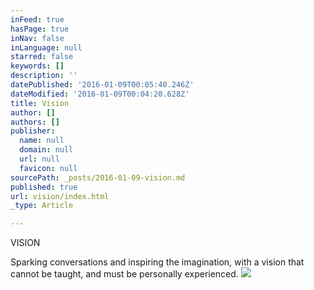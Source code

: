 ```yaml
---
inFeed: true
hasPage: true
inNav: false
inLanguage: null
starred: false
keywords: []
description: ''
datePublished: '2016-01-09T00:05:40.246Z'
dateModified: '2016-01-09T00:04:20.628Z'
title: Vision
author: []
authors: []
publisher:
  name: null
  domain: null
  url: null
  favicon: null
sourcePath: _posts/2016-01-09-vision.md
published: true
url: vision/index.html
_type: Article

---
```

VISION 

Sparking conversations and inspiring the imagination, with a vision that cannot be taught, and must be personally experienced.
![](https://the-grid-user-content.s3-us-west-2.amazonaws.com/a705f4d8-3ede-466c-ada5-9c7aa4c4b284.png)